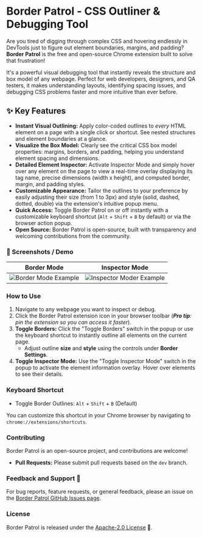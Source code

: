 # Border Patrol - CSS Outliner & Debugging Tool

Are you tired of digging through complex CSS and hovering endlessly in DevTools just to figure out element boundaries, margins, and padding? **Border Patrol** is the free and open-source Chrome extension built to solve that frustration!

It's a powerful visual debugging tool that instantly reveals the structure and box model of any webpage. Perfect for web developers, designers, and QA testers, it makes understanding layouts, identifying spacing issues, and debugging CSS problems faster and more intuitive than ever before.

## ✨ Key Features

- **Instant Visual Outlining:** Apply color-coded outlines to _every_ HTML element on a page with a single click or shortcut. See nested structures and element boundaries at a glance.
- **Visualize the Box Model:** Clearly see the critical CSS box model properties: margins, borders, and padding, helping you understand element spacing and dimensions.
- **Detailed Element Inspector:** Activate Inspector Mode and simply hover over any element on the page to view a real-time overlay displaying its tag name, precise dimensions (width x height), and computed border, margin, and padding styles.
- **Customizable Appearance:** Tailor the outlines to your preference by easily adjusting their size (from 1 to 3px) and style (solid, dashed, dotted, double) via the extension's intuitive popup menu.
- **Quick Access:** Toggle Border Patrol on or off instantly with a customizable keyboard shortcut (`Alt` + `Shift` + `B` by default) or via the browser action popup.
- **Open Source:** Border Patrol is open-source, built with transparency and welcoming contributions from the community.

### 📸 Screenshots / Demo

|                                               Border Mode                                               |                                               Inspector Mode                                                |
| :-----------------------------------------------------------------------------------------------------: | :---------------------------------------------------------------------------------------------------------: |
| ![Border Mode Example](https://github.com/user-attachments/assets/9f4be5bf-344b-4ce1-999c-c7078b1b807c) | ![Inspector Moder Example](https://github.com/user-attachments/assets/c72c259b-8638-4ad0-a12b-0d2938d92679) |

### How to Use

1.  Navigate to any webpage you want to inspect or debug.
2.  Click the Border Patrol extension icon in your browser toolbar (_**Pro tip**: pin the extension so you can access it faster_).
3.  **Toggle Borders:** Click the "Toggle Borders" switch in the popup or use the keyboard shortcut to instantly outline all elements on the current page.
    - Adjust outline **size** and **style** using the controls under **Border Settings**.
4.  **Toggle Inspector Mode:** Use the "Toggle Inspector Mode" switch in the popup to activate the element information overlay. Hover over elements to see their details.

### Keyboard Shortcut

- Toggle Border Outlines: `Alt` + `Shift` + `B` (Default)

You can customize this shortcut in your Chrome browser by navigating to `chrome://extensions/shortcuts`.

### Contributing

Border Patrol is an open-source project, and contributions are welcome!

- **Pull Requests:** Please submit pull requests based on the `dev` branch.

### Feedback and Support 💬

For bug reports, feature requests, or general feedback, please an issue on the [Border Patrol GitHub Issues page](https://github.com/craigsavage/border-patrol/issues).

### License

Border Patrol is released under the [Apache-2.0 License](https://github.com/craigsavage/border-patrol/blob/main/LICENSE) 📄.
